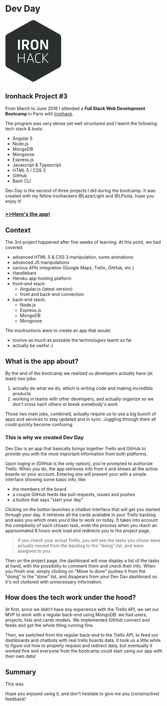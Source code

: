 # Dev Day

![Ironhack logo](./src/assets/images/ironhack-logo.png)
## Ironhack Project #3
From March to June 2018 I attended a **Full Stack Web Development Bootcamp** in Paris with [Ironhack](http://www.ironhack.com/en).

The program was very dense yet well structured and I learnt the following tech stack & tools:
- Angular 5
- Node.js
- MongoDB
- Mongoose
- Express.js
- Javascript & Typescript
- HTML 5 / CSS 3
- GitHub
- Bash CLI

Dev Day is the second of three projects I did during the bootcamp. It was created with my fellow Ironhackers @LazerLight and @LPsola, hope you enjoy it!


### [>>Here's the app!](https://dev-day33.herokuapp.com/)


## Context
The 3rd project happened after five weeks of learning. At this point, we had covered:
- advanced HTML 5 & CSS 3 manipulation, some animations
- advanced JS manipulations
- various APIs integration (Google Maps, Trello, GitHub, etc.)
- Handlebars
- Heroku app hosting platform
- front-end stack:
  - Angular.io (latest version)
  - front and back-end connection
- back-end stack:
  - Node.js 
  - Express.js
  - MongoDB
  - Mongoose

The insctructions were to create an app that would:
- involve as much as possible the technologies learnt so far
- actually be useful :)


## What is the app about?
By the end of the bootcamp we realized us developers actually have (at least) two jobs:
1. actually do what we do, which is writing code and making incredible products
2. working in teams with other developers, and actually organize so we don't cross each others or break somebody's work

Those two main jobs, combined, actually require us to use a big bunch of apps and services to stay updated and in sync. Juggling through them all could quickly become confusing.

### This is why we created Dev Day
Dev Dav is an app that basically brings together Trello and GitHub to provide you with the most important information from both platforms.

Upon loging in (GitHub is the only option), you're prompted to authorize Trello. When you do, the app retrieves info from it and shows all the active boards on your account. Entering one will present your with a simple interface showing some basic info, like:
- the members of the board
- a couple GitHub feeds like pull requests, issues and pushes
- a button that says "start your day"

Clicking on the button launches a chatbot interface that will get you started through your day. It retrieves all the cards available in your Trello backlog and asks you which ones you'd like to work on today. It takes into account the complexity of each chosen task, ends the process when you reach an approximated 8 hours work load and redirects you to the project page.

> If you check your actual Trello, you will see the tasks you chose were actually moved from the backlog to the "doing" list, and were assigned to you.

Then on the project page, the dashboard will now display a list of the tasks at hand, with the possibility to comment them and check their info. When you finish one, simply clicking on "Move to done" pushes it from the "doing" to the "done" list, and disapears from your Dev Dav dashboard so it's not cluttered with unnecessary information.


## How does the tech work under the hood?
At first, since we didn't have any experience with the Trello API, we set our MVP to work with a regular back-end using MongoDB: we had users, projects, lists and cards models. We implemented GitHub connect and feeds and got the whole thing running fine.

Then, we switched from the regular back-end to the Trello API, to feed our dashboards and chatbots with real trello boards data. It took us a little while to figure out how to properly request and redirect data, but eventually it worked fine and everyone from the bootcamp could start using our app with their own data!


## Summary
This was

Hope you enjoyed using it, and don't hesitate to give me any (constructive) feedback!
